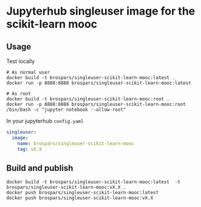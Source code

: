 # Jupyterhub singleuser image for the scikit-learn mooc

## Usage

Test locally 

```shell
# As normal user
docker build -t brospars/singleuser-scikit-learn-mooc:latest .
docker run -p 8888:8888 brospars/singleuser-scikit-learn-mooc:latest

# As root
docker build -t brospars/singleuser-scikit-learn-mooc:root .
docker run -p 8888:8888 brospars/singleuser-scikit-learn-mooc:root /bin/bash -c "jupyter notebook --allow-root"
```

In your jupyterhub `config.yaml`
```yaml
singleuser:
  image:
    name: brospars/singleuser-scikit-learn-mooc
    tag: vX.X
```

## Build and publish

```shell
docker build -t brospars/singleuser-scikit-learn-mooc:latest  -t brospars/singleuser-scikit-learn-mooc:vX.X .
docker push brospars/singleuser-scikit-learn-mooc:latest
docker push brospars/singleuser-scikit-learn-mooc:vX.X
```
